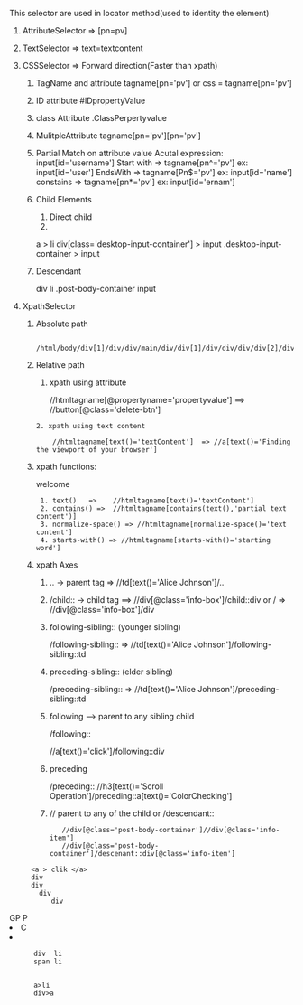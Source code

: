 
This selector are used in locator method(used to identity the element)
1. AttributeSelector  =>   [pn=pv]
2. TextSelector   => text=textcontent
3. CSSSelector  => Forward direction(Faster than xpath)

   1. TagName and attribute
          tagname[pn='pv']  or css = tagname[pn='pv']
   2. ID attribute
         #IDpropertyValue
   3. class Attribute
        .ClassPerpertyvalue
   4. MulitpleAttribute
         tagname[pn='pv'][pn='pv']

   5. Partial Match on attribute value
                                         Acutal expression:  input[id='username']
       Start with => tagname[pn^='pv']   ex: input[id='user']
       EndsWith   => tagname[Pn$='pv']    ex: input[id='name']
       constains  => tagname[pn*='pv']    ex: input[id='ernam']

    6. Child Elements
    
       1. Direct child
           <div>
              <a>
                 <li>

         a > li
         div[class='desktop-input-container'] > input
         .desktop-input-container > input

    2. Descendant
          
        div li
       .post-body-container input
           
4. XpathSelector
    
      1. Absolute path

              /html/body/div[1]/div/div/main/div/div[1]/div/div/div/div[2]/div[2]/div/table/tbody/tr[1]/td[5]/button

      2. Relative path 
          
            1. xpath using attribute
              
                //htmltagname[@propertyname='propertyvalue']  ==> //button[@class='delete-btn']

             2. xpath using text content
               
                 //htmltagname[text()='textContent']  => //a[text()='Finding the viewport of your browser']

      3.  xpath functions:

             <a>  welcome  </a>
           
               1. text()   =>    //htmltagname[text()='textContent'] 
               2. contains() =>  //htmltagname[contains(text(),'partial text content')]
               3. normalize-space() => //htmltagname[normalize-space()='text content']
               4. starts-with() => //htmltagname[starts-with()='starting word']
                        
      4.  xpath Axes
         
         
            1. .. -> parent tag  => //td[text()='Alice Johnson']/..

            2. /child::  -> child tag  ==> //div[@class='info-box']/child::div
               or
               /    => //div[@class='info-box']/div

           3.  following-sibling:: (younger sibling)

               /following-sibling::   => //td[text()='Alice Johnson']/following-sibling::td

           4.  preceding-sibling:: (elder sibling)

                 /preceding-sibling::  => //td[text()='Alice Johnson']/preceding-sibling::td

            5. following --> parent to any sibling child

                 /following::
 
                 //a[text()='click']/following::div

            6. preceding

                  /preceding::      //h3[text()='Scroll Operation']/preceding::a[text()='ColorChecking']

     
            7. // parent to any of the child  or /descendant::

                      //div[@class='post-body-container']//div[@class='info-item']
                      //div[@class='post-body-container']/descenant::div[@class='info-item']






         <a > clik </a>
         div
         div
           div
              div
                
         

<span>
 <div> GP
      <a> P
        <li> C 
        <li>





          div  li
          span li


          a>li
          div>a